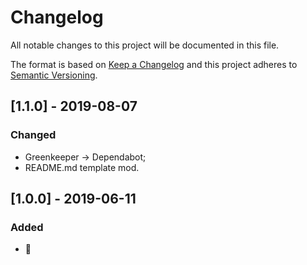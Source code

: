 # Changelog

All notable changes to this project will be documented in this file.

The format is based on [Keep a Changelog](http://keepachangelog.com/en/1.0.0/)
and this project adheres to [Semantic Versioning](http://semver.org/spec/v2.0.0.html).

<!--

DO NOT TOUCH. SAVE IT ON TOP.

## [semver] - date
### Added
- ...

### Changed
- ...

### Fixed
- ...

### Removed
- ...

-->

## [1.1.0] - 2019-08-07
### Changed
- Greenkeeper -> Dependabot;
- README.md template mod.

## [1.0.0] - 2019-06-11
### Added
- 🦄

